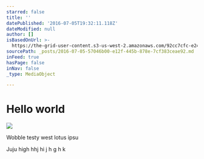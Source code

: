 ```yaml
---
starred: false
title: ''
datePublished: '2016-07-05T19:32:11.118Z'
dateModified: null
author: []
isBasedOnUrl: >-
  https://the-grid-user-content.s3-us-west-2.amazonaws.com/92cc7cfc-e24b-4947-bf63-a74bda36bf6d.jpg
sourcePath: _posts/2016-07-05-57046b00-e12f-445b-878e-7cf383ceae92.md
inFeed: true
hasPage: false
inNav: false
_type: MediaObject

---
```

# Hello world
![](https://the-grid-user-content.s3-us-west-2.amazonaws.com/92cc7cfc-e24b-4947-bf63-a74bda36bf6d.jpg)

Wobble testy west lotus ipsu

Juju high hhj hi j h g h k